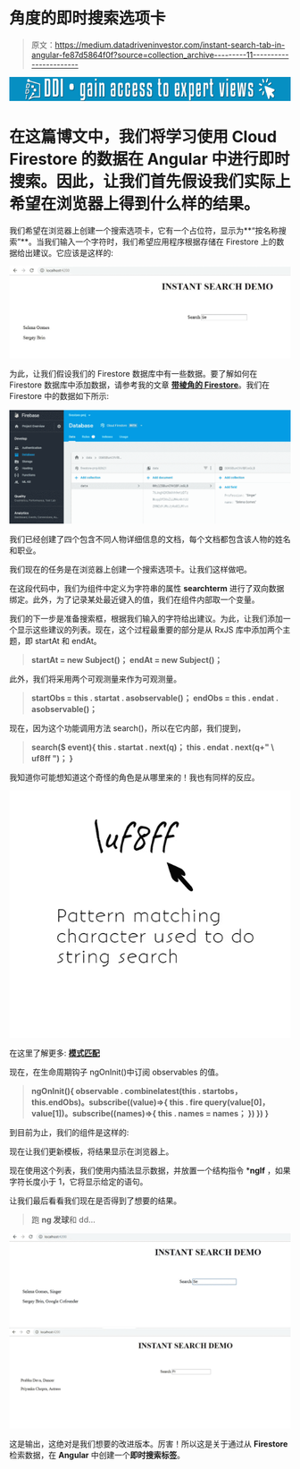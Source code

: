 # 角度的即时搜索选项卡

> 原文：<https://medium.datadriveninvestor.com/instant-search-tab-in-angular-fe87d5864f0f?source=collection_archive---------11----------------------->

[![](img/44af4150e2365951b40fb6a13323bf49.png)](http://www.track.datadriveninvestor.com/1B9E)

# 在这篇博文中，我们将学习使用 Cloud Firestore 的数据在 Angular 中进行即时搜索。因此，让我们首先假设我们实际上希望在浏览器上得到什么样的结果。

我们希望在浏览器上创建一个搜索选项卡，它有一个占位符，显示为**“按名称搜索”**。当我们输入一个字符时，我们希望应用程序根据存储在 Firestore 上的数据给出建议。它应该是这样的:

![](img/90446132210e620f29cf212fed41e053.png)

为此，让我们假设我们的 Firestore 数据库中有一些数据。要了解如何在 Firestore 数据库中添加数据，请参考我的文章 [**带棱角的 Firestore**](https://medium.com/datadriveninvestor/firestore-with-angular-but-firebase-c4050f1f6173)。我们在 Firestore 中的数据如下所示:

![](img/f45afe1df9c197ca9c5ca5dbcc3a44c3.png)

我们已经创建了四个包含不同人物详细信息的文档，每个文档都包含该人物的姓名和职业。

我们现在的任务是在浏览器上创建一个搜索选项卡。让我们这样做吧。

在这段代码中，我们为组件中定义为字符串的属性 **searchterm** 进行了双向数据绑定。此外，为了记录某处最近键入的值，我们在组件内部取一个变量。

我们的下一步是准备搜索框，根据我们输入的字符给出建议。为此，让我们添加一个显示这些建议的列表。现在，这个过程最重要的部分是从 RxJS 库中添加两个主题，即 startAt 和 endAt。

> **startAt = new Subject()；
> endAt = new Subject()；**

此外，我们将采用两个可观测量来作为可观测量。

> **startObs = this . startat . asobservable()；
> endObs = this . endat . asobservable()；**

现在，因为这个功能调用方法 search()，所以在它内部，我们提到，

> **search($ event){
> this . startat . next(q)；
> this . endat . next(q+" \ uf8ff ")；
> }**

我知道你可能想知道这个奇怪的角色是从哪里来的！我也有同样的反应。

![](img/7e78475ba1f76cf6b666eaa7a1374c34.png)

在这里了解更多: [**模式匹配**](https://stackoverflow.com/questions/38618953/how-to-do-a-simple-search-in-string-in-firebase-database)

现在，在生命周期钩子 ngOnInit()中订阅 observables 的值。

> **ngOnInit(){
> observable . combinelatest(this . startobs，this.endObs)。subscribe((value)=>{
> this . fire query(value[0]，value[1])。subscribe((names)=>{ this . names = names；
> })
> })
> }**

到目前为止，我们的组件是这样的:

现在让我们更新模板，将结果显示在浏览器上。

现在使用这个列表，我们使用内插法显示数据，并放置一个结构指令 ***ngIf** ，如果字符长度小于 1，它将显示给定的语句。

让我们最后看看我们现在是否得到了想要的结果。

> 跑 **ng 发球**和 dd…

![](img/e5b6bb587577353f72a1d6cb75708345.png)![](img/e2d97bfc9810f4fe377248bec62f5b48.png)

这是输出，这绝对是我们想要的改进版本。厉害！所以这是关于通过从 **Firestore** 检索数据，在 **Angular** 中创建一个**即时搜索标签**。
